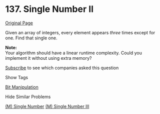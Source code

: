 # 137. Single Number II

[Original Page](https://leetcode.com/problems/single-number-ii/)

Given an array of integers, every element appears _three_ times except for one. Find that single one.

**Note:**  
Your algorithm should have a linear runtime complexity. Could you implement it without using extra memory?

<div>

[Subscribe](/subscribe/) to see which companies asked this question

</div>

<div>

<div id="tags" class="btn btn-xs btn-warning">Show Tags</div>

<span class="hidebutton">[Bit Manipulation](/tag/bit-manipulation/)</span></div>

<div>

<div id="similar" class="btn btn-xs btn-warning">Hide Similar Problems</div>

<span class="hidebutton" style="display: inline;">[(M) Single Number](/problems/single-number/) [(M) Single Number III](/problems/single-number-iii/)</span></div>
